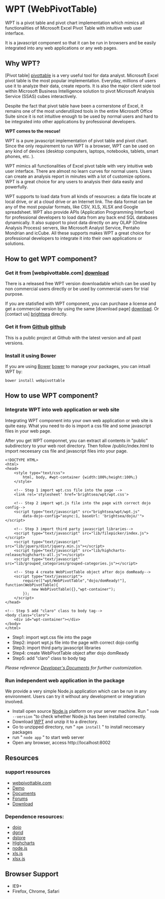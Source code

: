# WPT (WebPivotTable)

WPT is a pivot table and pivot chart implementation which mimics all functionalities 
of Microsoft Excel Pivot Table with intuitive web user interface. 

It is a javascript component so that it can be run in browsers and be easily integrated 
into any web applications or any web pages.


## Why WPT?

[Pivot table] [pivottable] is a very useful tool for data analyst. Microsoft Excel pivot table is 
the most popular implementation. Everyday, millions of users use it to analyze their 
data, create reports. It is also the major client side tool within Microsoft Business
Intelligence solution to pivot Microsoft Analysis Service (SSAS) cubes interactively.

Despite the fact that pivot table have been a cornerstone of Excel, it remains
one of the most underutilized tools in the entire Microsoft Office Suite since 
it is not intuitive enough to be used by normal users and hard to be integrated 
into other applications by professional developers.

**WPT comes to the rescue!**

WPT is a pure javascript implementation of pivot table and pivot chart.
Since the only requirement to run WPT is a browser, WPT can be used on any kind of 
devices (desktop computers, laptops, notebooks, tablets, smart phones, etc. ). 

WPT mimics all functionalities of Excel pivot table with very intuitive web user
interface. There are almost no learn curves for normal users. Users can create an
analysis report in minutes with a lot of customize options. WPT is a great 
choice for any users to analysis their data easily and powerfully.

WPT supports to load data from all kinds of resources: a data file locate 
at local drive, or at a cloud drive or an Internet link. The data format can be 
any of the most popular formats, like CSV, XLS, XLSX and Google spreadsheet. 
WPT also provide APIs (Application Programming Interface) for professional developers 
to load data from any back end SQL databases dynamically. 
It also support to pivot data directly on any OLAP (Online Analysis Process) servers, 
like Microsoft Analyst Service, Pentaho Mondrian and icCube. 
All these supports makes WPT a great choice for professional developers to 
integrate it into their own applications or solutions.

[pivottable]: http://en.wikipedia.org/wiki/Pivot_table


## How to get WPT component?

### Get it from [webpivottable.com] [download]

There is a released free WPT version downloadable which can be used by non 
commercial users directly or be used by commercial users for trial purpose. 

If you are statisfied with WPT component, you can purchase a license and
get a commercial version by using the same [download page] [download]. Or 
[contact us] [brightsea] directly.


### Get it from [Github] [github]

This is a public project at Github with the latest version and all past versions.

### Install it using Bower

If you are using [Bower] [bower] to manage your packages, you can intsall WPT by:   

    bower install webpivottable

[download]: http://webpivottable.com/download
[github]: https://github.com/bright-sea/webpivottable
[brightsea]: http://brightsea.ca/contact
[bower]: http://bower.io/

## How to use WPT component?

### Integrate WPT into web application or web site

Integrating WPT component into your own web application or web site is quite easy. 
What you need to do is import a css file and some javascript files in your 
web page.

After you get WPT componnet, you can extract all contents in "public" subdirectory
to your web root directory. Then follow /public/index.html to import neceesary css file
and javascript files into your page.
    
    <!DOCTYPE HTML>
    <html>
    <head>
        <style type="text/css">
            html, body, #wpt-container {width:100%;height:100%;}
        </style>
    
        <!-- Step 1 import wpt.css file into the page -->
        <link rel='stylesheet' href='brightsea/wpt/wpt.css'>    
    
        <!-- Step 2 import wpt.js file into the page with correct dojo config-->
        <script type="text/javascript" src="brightsea/wpt/wpt.js"  
            data-dojo-config="async:1, baseUrl: 'brightsea/dojo/'"></script> 
        
        <!-- Step 3 import third party javascript libraries-->    
        <script type="text/javascript" src="lib/filepicker/index.js"></script>
        <script type="text/javascript" src="lib/jquery/dist/jquery.min.js"></script>
        <script type="text/javascript" src="lib/highcharts-release/highcharts-all.js"></script>
        <script type="text/javascript" src="lib/grouped_categories/grouped-categories.js"></script>
    
        <!-- Step 4 create WebPivotTable object after dojo domReady-->
        <script type="text/javascript">
            require(["wpt/WebPivotTable","dojo/domReady!"], function(WebPivotTable){
                new WebPivotTable({},"wpt-container");
            });
    	</script>
    </head>
    
    <!-- Step 5 add "claro" class to body tag-->
    <body class="claro">
    	<div id="wpt-container"></div>
    </body>
    </html>


* Step1: import wpt.css file into the page
* Step2: import wpt.js file into the page with correct dojo config
* Step3: import third party javascript libraries
* Step4: create WebPivotTable object after dojo domReady
* Step5: add "claro" class to body tag

_Please reference [Developer's Documents](doc/index.md) for further customization._    


### Run independent web application in the package

We provide a very simple Node.js application which can be run in any environment. 
Users can try it without any development or integration involved.


* Install open source [Node.js](http://nodejs.org) platform on your server machine.
  Run " `node --version` "to check whether Node.js has been installed correctly.
* Download [WPT](http://webpivottable.com/download) and unzip it to a directory.
* Go to unzipped directory, run " `npm install` " to install neccesary packages
* run " `node app` " to start web server
* Open any browser, access http://localhost:8002


## Resources 

### support resources

* [webpivottable.com](http://webpivottable.com/)
* [Demo](http://webpivottable.com/demo) 
* [Documents](http://webpivottable.com/documents)
* [Forums](http://brightsea.ca/forum) 
* [Download](http://webpivottable.com/download)

 
### Dependence resources:

* [dojo](http://dojotoolkit.org/) 
* [dgrid](https://github.com/SitePen/dgrid)
* [dstore](https://github.com/sitepen/dstore) 
* [Highcharts](http://www.highcharts.com/)
* [node.js](http://nodejs.org/)
* [xls.js]( https://github.com/SheetJS/js-xls)
* [xlsx.js](https://github.com/SheetJS/js-xlsx)

 
## Browser Support

* IE9+
* Firefox, Chrome, Safari

